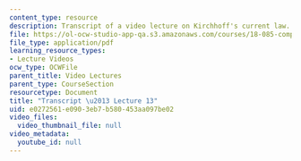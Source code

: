```yaml
---
content_type: resource
description: Transcript of a video lecture on Kirchhoff's current law.
file: https://ol-ocw-studio-app-qa.s3.amazonaws.com/courses/18-085-computational-science-and-engineering-i-fall-2008/e0272561e0903eb7b580453aa097be02_18-085F08-L13.pdf
file_type: application/pdf
learning_resource_types:
- Lecture Videos
ocw_type: OCWFile
parent_title: Video Lectures
parent_type: CourseSection
resourcetype: Document
title: "Transcript \u2013 Lecture 13"
uid: e0272561-e090-3eb7-b580-453aa097be02
video_files:
  video_thumbnail_file: null
video_metadata:
  youtube_id: null
---
```

